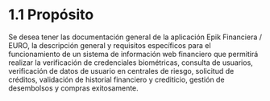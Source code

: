 # 1.1	Propósito

Se desea tener las documentación general de la aplicación Epik Financiera / EURO, la descripción general y requisitos específicos para el funcionamiento de un sistema de información web financiero que permitirá realizar la verificación de credenciales biométricas, consulta de usuarios, verificación de datos de usuario en centrales de riesgo, solicitud de créditos, validación de historial financiero y crediticio, gestión de desembolsos y compras exitosamente.

